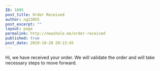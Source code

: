 ```yaml
---
ID: 1895
post_title: Order Received
author: ng23055
post_excerpt: ""
layout: page
permalink: http://newshole.me/order-received
published: true
post_date: 2019-10-20 20:13:45
---
```

Hi, we have received your order. We will validate the order and will take necessary steps to move forward.
